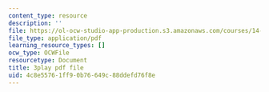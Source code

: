 ```yaml
---
content_type: resource
description: ''
file: https://ol-ocw-studio-app-production.s3.amazonaws.com/courses/14-01-principles-of-microeconomics-fall-2018/4c8e55761ff90b76649c88ddefd76f8e_ZLnj2cnCPGE.pdf
file_type: application/pdf
learning_resource_types: []
ocw_type: OCWFile
resourcetype: Document
title: 3play pdf file
uid: 4c8e5576-1ff9-0b76-649c-88ddefd76f8e
---
```

